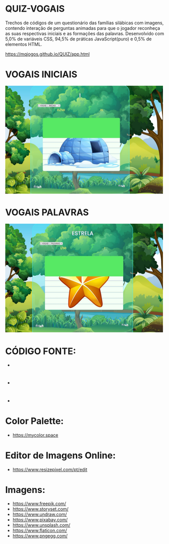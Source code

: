 # QUIZ-VOGAIS
Trechos de códigos de um questionário das famílias silábicas com imagens, contendo interação de perguntas animadas para que o jogador reconheça as suas respectivas iniciais e as formações das palavras. Desenvolvido com 5,0% de variáveis CSS, 94,5% de práticas JavaScript(puro) e 0,5% de elementos HTML.

https://mqjogos.github.io/QUIZ/app.html

<h1>VOGAIS INICIAIS</h1>
<img src="001.jpg" width="500px" alt="Ilustração de um iglu azul em uma folha de caderno">

<h1>VOGAIS PALAVRAS</h1>
<img src="002.jpg" width="500px" alt="Ilustração de uma estrela dourada em uma folha de caderno">
  
# CÓDIGO FONTE:
 - 
#
 - 
#
 - 
#


# Color Palette:
 - https://mycolor.space

# Editor de Imagens Online:
 - https://www.resizepixel.com/pt/edit

# Imagens:
- https://www.freepik.com/
- https://www.storyset.com/
- https://www.undraw.com/
- https://www.pixabay.com/
- https://www.unsplash.com/
- https://www.flaticon.com/
- https://www.pngegg.com/
